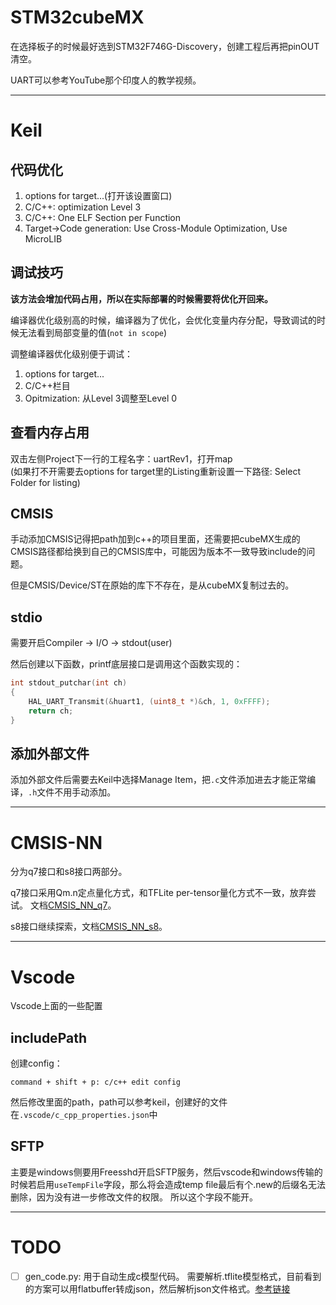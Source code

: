 # STM32cubeMX
在选择板子的时候最好选到STM32F746G-Discovery，创建工程后再把pinOUT清空。

UART可以参考YouTube那个印度人的教学视频。


------------------------------------------------------------------

# Keil

## 代码优化
1. options for target...(打开该设置窗口)
2. C/C++: optimization Level 3
3. C/C++: One ELF Section per Function
4. Target->Code generation: Use Cross-Module Optimization, Use MicroLIB

## 调试技巧
**该方法会增加代码占用，所以在实际部署的时候需要将优化开回来。**

编译器优化级别高的时候，编译器为了优化，会优化变量内存分配，导致调试的时候无法看到局部变量的值(`not in scope`)

调整编译器优化级别便于调试：
1. options for target...
2. C/C++栏目
3. Opitmization: 从Level 3调整至Level 0

## 查看内存占用
双击左侧Project下一行的工程名字：uartRev1，打开map  
(如果打不开需要去options for target里的Listing重新设置一下路径: Select Folder for listing)

## CMSIS
手动添加CMSIS记得把path加到c++的项目里面，还需要把cubeMX生成的CMSIS路径都给换到自己的CMSIS库中，可能因为版本不一致导致include的问题。

但是CMSIS/Device/ST在原始的库下不存在，是从cubeMX复制过去的。

## stdio
需要开启Compiler -> I/O -> stdout(user)

然后创建以下函数，printf底层接口是调用这个函数实现的：
```c
int stdout_putchar(int ch)
{
    HAL_UART_Transmit(&huart1, (uint8_t *)&ch, 1, 0xFFFF);
    return ch;
}
```

## 添加外部文件
添加外部文件后需要去Keil中选择Manage Item，把`.c`文件添加进去才能正常编译，`.h`文件不用手动添加。



------------------------------------------------------------------

# CMSIS-NN

分为q7接口和s8接口两部分。

q7接口采用Qm.n定点量化方式，和TFLite per-tensor量化方式不一致，放弃尝试。
文档[CMSIS_NN_q7](4_cmsis_op/CMSIS_NN_q7.md)。

s8接口继续探索，文档[CMSIS_NN_s8](4_cmsis_op/CMSIS_NN_s8.md)。

------------------------------------------------------------------

# Vscode
Vscode上面的一些配置

## includePath
创建config：
```
command + shift + p: c/c++ edit config
```

然后修改里面的path，path可以参考keil，创建好的文件在`.vscode/c_cpp_properties.json`中

## SFTP
主要是windows侧要用Freesshd开启SFTP服务，然后vscode和windows传输的时候若启用`useTempFile`字段，那么将会造成temp file最后有个.new的后缀名无法删除，因为没有进一步修改文件的权限。
所以这个字段不能开。

------------------------------------------------------------------

# TODO

- [ ] gen_code.py: 用于自动生成c模型代码。
    需要解析.tflite模型格式，目前看到的方案可以用flatbuffer转成json，然后解析json文件格式。[参考链接](https://blog.csdn.net/u010580016/article/details/104035135)